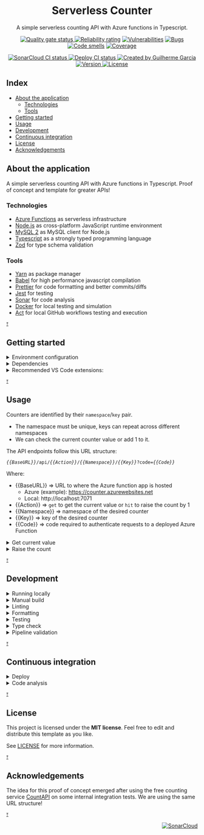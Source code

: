 <p align="center">
  <h1 align="center">Serverless Counter</h1>
  <p align="center">
    A simple serverless counting API with Azure functions in Typescript.
  </p>
</p>

<p align="center">
  <a href="https://sonarcloud.io/summary/overall?id=Serverless-Counter">
    <img
      src="https://sonarcloud.io/api/project_badges/measure?project=Serverless-Counter&metric=alert_status"
      alt="Quality gate status"
    />
  </a>
  <a
    href="https://sonarcloud.io/component_measures?id=Serverless-Counter&metric=reliability_rating&view=list"
    ><img
      src="https://sonarcloud.io/api/project_badges/measure?project=Serverless-Counter&metric=reliability_rating"
      alt="Reliability rating"
  /></a>
  <a
    href="https://sonarcloud.io/project/issues?resolved=false&types=VULNERABILITY&id=Serverless-Counter"
    ><img
      src="https://sonarcloud.io/api/project_badges/measure?project=Serverless-Counter&metric=vulnerabilities"
      alt="Vulnerabilities"
  /></a>
  <a
    href="https://sonarcloud.io/project/issues?resolved=false&types=BUG&id=Serverless-Counter"
    ><img
      src="https://sonarcloud.io/api/project_badges/measure?project=Serverless-Counter&metric=bugs"
      alt="Bugs"
  /></a>
  <a
    href="https://sonarcloud.io/project/issues?resolved=false&types=CODE_SMELL&id=Serverless-Counter"
    ><img
      src="https://sonarcloud.io/api/project_badges/measure?project=Serverless-Counter&metric=code_smells"
      alt="Code smells"
  /></a>
  <a
    href="https://sonarcloud.io/component_measures?id=Serverless-Counter&metric=coverage&view=list"
    ><img
      src="https://sonarcloud.io/api/project_badges/measure?project=Serverless-Counter&metric=coverage"
      alt="Coverage"
  /></a>
</p>

<p align="center">
  <a
    href="https://github.com/GuilhermeMGBR/ServerlessCounter/actions/workflows/sonarcloud-coverage.yml?query=branch%3Amain"
  >
    <img
      src="https://github.com/GuilhermeMGBR/ServerlessCounter/actions/workflows/sonarcloud-coverage.yml/badge.svg?event=push&branch=main"
      alt="SonarCloud CI status"
    />
  </a>
  <a
    href="https://github.com/GuilhermeMGBR/ServerlessCounter/actions/workflows/deploy.yml?query=branch%3Amain"
  >
    <img
      src="https://github.com/GuilhermeMGBR/ServerlessCounter/actions/workflows/deploy.yml/badge.svg?event=push&branch=main"
      alt="Deploy CI status"
    />
  </a>
  <a
    href="https://github.com/GuilhermeMGBR?tab=overview&from=2023-02-01&to=2023-02-28"
  >
    <img
      src="https://img.shields.io/badge/created%20by-@guilhermemgbr-4BBAAB.svg"
      alt="Created by Guilherme Garcia"
    />
  </a>
  <a href="https://github.com/GuilhermeMGBR/ServerlessCounter" rel="nofollow">
    <img
      src="https://img.shields.io/github/package-json/v/GuilhermeMGBR/ServerlessCounter?filename=src/package.json&color=red"
      alt="Version"
    />
  </a>
  <a href="https://opensource.org/licenses/MIT" rel="nofollow"
    ><img
      src="https://img.shields.io/github/license/GuilhermeMGBR/ServerlessCounter"
      alt="License"
  /></a>
</p>

## Index

- [About the application](#about-the-application)
  - [Technologies](#tecnologies)
  - [Tools](#tools)
- [Getting started](#getting-started)
- [Usage](#usage)
- [Development](#development)
- [Continuous integration](#continuous-integration)
- [License](#license)
- [Acknowledgements](#acknowledgements)

## About the application

A simple serverless counting API with Azure functions in Typescript. Proof of concept and template for greater APIs!

### Technologies

- [Azure Functions](https://learn.microsoft.com/en-us/azure/azure-functions/functions-overview) as serverless infrastructure
- [Node.js](https://nodejs.org) as cross-platform JavaScript runtime environment
- [MySQL 2](https://github.com/sidorares/node-mysql2) as MySQL client for Node.js
- [Typescript](http://typescriptlang.org) as a strongly typed programming language
- [Zod](https://github.com/colinhacks/zod) for type schema validation

### Tools

- [Yarn](https://yarnpkg.com) as package manager
- [Babel](https://babeljs.io) for high performance javascript compilation
- [Prettier](http://prettier.io) for code formatting and better commits/diffs
- [Jest](http://jestjs.io) for testing
- [Sonar](https://www.sonarsource.com) for code analysis
- [Docker](https://www.docker.com) for local testing and simulation
- [Act](https://github.com/nektos/act) for local GitHub workflows testing and execution

<sup><a href="#index" title="Return to index">&UpArrowBar;</a></sup>

## Getting started

<details><summary>Environment configuration</summary>

#### Create a `local.settings.json` file inside the `./src` folder.

- Replace `{{YOUR_CONNECTIONSTRING}}` with the connection string to your MySQL database of choice

```json
{
  "IsEncrypted": false,
  "Values": {
    "FUNCTIONS_WORKER_RUNTIME": "node",
    "NODE_ENV": "development",
    "DB_COUNTER_CONNECTIONSTRING": "{{YOUR_CONNECTIONSTRING}}",
    "DB_COUNTER_REJECTUNAUTHORIZED": "true"
  }
}
```

#### To run and debug functions locally, install [azure-functions-core-tools](https://github.com/Azure/azure-functions-core-tools) on your machine

Installation with yarn:

```bash
yarn global add azure-functions-core-tools
```

=> The 'devcontainer' comes with this preinstalled

</details>

<details><summary>Dependencies</summary>

- Open the terminal inside the `src` folder
- Install dependencies with [yarn](https://yarnpkg.com)

```bash
yarn
```

</details>

<details><summary>Recommended VS Code extensions:</summary>

- [SonarLint](https://marketplace.visualstudio.com/items?itemName=sonarsource.sonarlint-vscode) - Code linting
- [ES Lint](https://marketplace.visualstudio.com/items?itemName=dbaeumer.vscode-eslint) - JavaScript linting
- [Pretty TypeScript Errors](https://marketplace.visualstudio.com/items?itemName=yoavbls.pretty-ts-errors) - Prettier and human-readable TypeScript errors
- [Error Lens](https://marketplace.visualstudio.com/items?itemName=usernamehw.errorlens) - Highlighting of errors and other language diagnostics
- [Thunder Client](https://marketplace.visualstudio.com/items?itemName=rangav.vscode-thunder-client) - Lightweight Rest API Client
- [MySQL client](https://marketplace.visualstudio.com/items?itemName=cweijan.vscode-mysql-client2) - MySQL database client
- [Prettier](https://marketplace.visualstudio.com/items?itemName=esbenp.prettier-vscode) - Code formatter

</details>

<sup><a href="#index" title="Return to index">&UpArrowBar;</a></sup>

## Usage

Counters are identified by their `namespace`/`key` pair.

- The namespace must be unique, keys can repeat across different namespaces
- We can check the current counter value or add 1 to it.

The API endpoints follow this URL structure:

_`{{BaseURL}}`_`/api/`_`{{Action}}`_`/`_`{{Namespace}}`_`/`_`{{Key}}`_`?code=`_`{{Code}}`_

Where:

- {{BaseURL}} => URL to where the Azure function app is hosted
  - Azure (example): https://counter.azurewebsites.net
  - Local: http://localhost:7071
- {{Action}} => `get` to get the current value or `hit` to raise the count by 1
- {{Namespace}} => namespace of the desired counter
- {{Key}} => key of the desired counter
- {{Code}} => code required to authenticate requests to a deployed Azure Function

<details><summary>Get current value</summary>

Request:

```bash
curl -X GET http://localhost:7071/api/get/namespace1/key1?code=ABC --header 'Accept: */*'
```

Response:

```json
{
  "value": 1
}
```

Getting the value of a non-existent counter will return 0.

</details>

<details><summary>Raise the count</summary>

Request:

```bash
curl -X GET http://localhost:7071/api/hit/namespace1/key1?code=XYZ --header 'Accept: */*'
```

Response:

```json
{
  "value": 2
}
```

Raising the count of a non-existent counter will create the counter and raise the count to 1.

</details>

<sup><a href="#index" title="Return to index">&UpArrowBar;</a></sup>

## Development

<details><summary>Running locally</summary>

### Build and run the App:

This will install the required dependencies, build and start!

```bash
yarn start
```

- To start without installing dependencies or re-building the app:

```bash
yarn start:only
OR
yarn so
```

=> Remember to follow the environment configuration from the [Getting started](#getting-started) before running the app!

</details>

<details><summary>Manual build</summary>

### Run the build command:

This will install the dependencies and run a build

```bash
yarn build
```

- To run a build without installing dependencies:

```bash
yarn build:only
OR
yarn bo
```

- The build can re-run after each file save in watch mode

```bash
yarn watch:build
OR
yarn wb
```

</details>

<details><summary>Linting</summary>

### Run the lint command:

```bash
yarn lint
OR
yarn lt
```

</details>

<details><summary>Formatting</summary>

### Run the format command:

This will automatically fix errors where possible

```bash
yarn format
OR
yarn fmt
```

- To check formatting errors without making changes to files:

```bash
yarn format:check
OR
yarn fc
```

</details>

<details><summary>Testing</summary>

Make sure to have installed dependencies from the initial setup

### Build and run tests:

```bash
yarn test
```

- The test can re-run after each file save in watch mode

```bash
yarn watch:test
OR
yarn wt
```

</details>

<details><summary>Type check</summary>

Make sure to have installed dependencies from the initial setup

### Run type check:

```bash
yarn type-check
OR
yarn tc
```

- The type check can re-run after each file save in watch mode

```bash
yarn watch:type-check
OR
yarn wtc
```

</details>

<details><summary>Pipeline validation</summary>

We can run pipeline workflows/ jobs/ steps locally with the help of [Nektos/act](https://github.com/nektos/act):

- Make sure you have Docker installed on your local machine
- Install [Nektos/act](https://github.com/nektos/act)
- Add the secrets required by the chosen pipeline at a `.secrets` file at this repository's root folder (same folder as the Readme)
- Open a terminal inside the [package.json](./src/package.json) folder
- Run the script with the desired pipeline to validate:
  - It will download a docker container and run the pipeline inside it, the first run may take a while!

```bash
yarn act:sonarcloud
yarn act:deploy
```

</details>

<sup><a href="#index" title="Return to index">&UpArrowBar;</a></sup>

## Continuous integration

<details><summary>Deploy</summary>

Automatic build and deploy. Follows the triggers set in the GitHub workflow.

The following secrets must be configured on GitHub:

- AZURE_SUBSCRIPTION_ID
- AZURE_CLIENT_ID
- AZURE_TENANT_ID
- AZURE_FUNCTIONAPP_PUBLISH_PROFILE

</details>

<details><summary>Code analysis</summary>

Automatic code analysis with Sonarcloud. To include code coverage, follows the triggers set in the GitHub workflow.

The following secrets must be configured on GitHub:

- SONARCLOUD_ORGANIZATION
- SONARCLOUD_TOKEN

This also follows the properties defined inside the `sonar-project.properties` file, overwriting duplicates.

</details>

<sup><a href="#index" title="Return to index">&UpArrowBar;</a></sup>

## License

This project is licensed under the **MIT license**. Feel free to edit and distribute this template as you like.

See [LICENSE](LICENSE) for more information.

<sup><a href="#index" title="Return to index">&UpArrowBar;</a></sup>

## Acknowledgements

The idea for this proof of concept emerged after using the free counting service [CountAPI](https://countapi.xyz) on some internal integration tests. We are using the same URL structure!

<sup><a href="#index" title="Return to index">&UpArrowBar;</a></sup>

<p align="right">
<a href="https://sonarcloud.io/summary/new_code?id=Serverless-Counter"><img src=
"https://sonarcloud.io/images/project_badges/sonarcloud-black.svg"
alt="SonarCloud" /></a>
</p>
